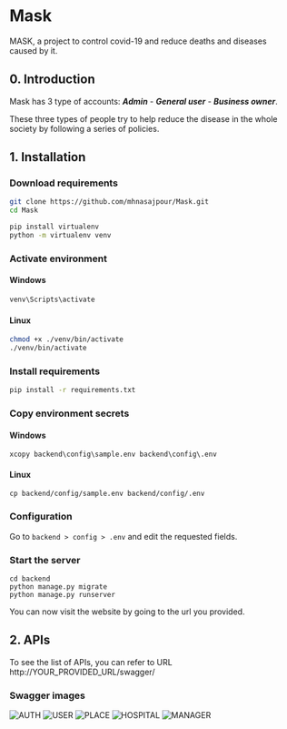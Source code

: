 # Mask
MASK, a project to control covid-19 and reduce deaths and diseases caused by it.

## 0. Introduction

Mask has 3 type of accounts: ***Admin*** - ***General user*** - ***Business owner***.

These three types of people try to help reduce the disease in the whole society by following a series of policies.

## 1. Installation

### Download requirements
```bash
git clone https://github.com/mhnasajpour/Mask.git
cd Mask

pip install virtualenv
python -m virtualenv venv
```

### Activate environment
#### Windows
```bash
venv\Scripts\activate
```
#### Linux
```bash
chmod +x ./venv/bin/activate
./venv/bin/activate
```

### Install requirements
```bash
pip install -r requirements.txt
```

### Copy environment secrets
#### Windows
```
xcopy backend\config\sample.env backend\config\.env
```
#### Linux
```
cp backend/config/sample.env backend/config/.env
```

### Configuration
Go to `backend > config > .env` and edit the requested fields.

### Start the server
```
cd backend
python manage.py migrate
python manage.py runserver
```
You can now visit the website by going to the url you provided.

## 2. APIs
To see the list of APIs, you can refer to URL http://YOUR_PROVIDED_URL/swagger/

### Swagger images
![AUTH](https://github.com/mhnasajpour/Mask/blob/main/APIs/Auth_APIs.png)
![USER](https://github.com/mhnasajpour/Mask/blob/main/APIs/User_APIs.png)
![PLACE](https://github.com/mhnasajpour/Mask/blob/main/APIs/Place_APIs.png)
![HOSPITAL](https://github.com/mhnasajpour/Mask/blob/main/APIs/Hospital_APIs.png)
![MANAGER](https://github.com/mhnasajpour/Mask/blob/main/APIs/Manager_APIs.png)